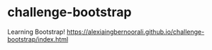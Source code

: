 # challenge-bootstrap
Learning Bootstrap!
https://alexiaingbernoorali.github.io/challenge-bootstrap/index.html
